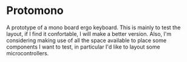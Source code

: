 # Protomono

A prototype of a mono board ergo keyboard. This is mainly to test the layout, if I find it confortable, I will make a better version.
Also, I'm considering making use of all the space available to place some components I want to test, in particular I'd like to layout some microcontrollers.
